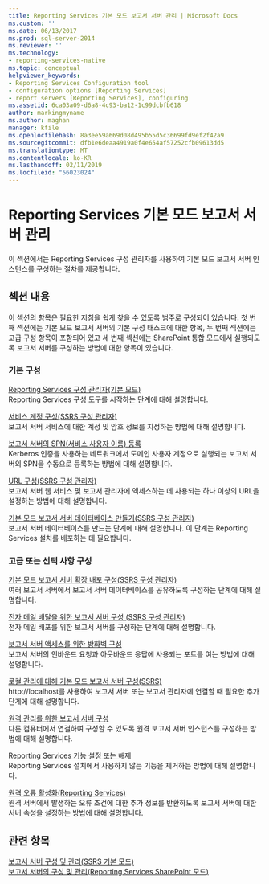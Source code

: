 ```yaml
---
title: Reporting Services 기본 모드 보고서 서버 관리 | Microsoft Docs
ms.custom: ''
ms.date: 06/13/2017
ms.prod: sql-server-2014
ms.reviewer: ''
ms.technology:
- reporting-services-native
ms.topic: conceptual
helpviewer_keywords:
- Reporting Services Configuration tool
- configuration options [Reporting Services]
- report servers [Reporting Services], configuring
ms.assetid: 6ca03a09-d6a8-4c93-ba12-1c99dcbfb618
author: markingmyname
ms.author: maghan
manager: kfile
ms.openlocfilehash: 8a3ee59a669d08d495b55d5c36699fd9ef2f42a9
ms.sourcegitcommit: dfb1e6deaa4919a0f4e654af57252cfb09613dd5
ms.translationtype: MT
ms.contentlocale: ko-KR
ms.lasthandoff: 02/11/2019
ms.locfileid: "56023024"
---
```

# <a name="manage-a-reporting-services-native-mode-report-server"></a>Reporting Services 기본 모드 보고서 서버 관리
  이 섹션에서는 Reporting Services 구성 관리자를 사용하여 기본 모드 보고서 서버 인스턴스를 구성하는 절차를 제공합니다.  
  
## <a name="in-this-section"></a>섹션 내용  
 이 섹션의 항목은 필요한 지침을 쉽게 찾을 수 있도록 범주로 구성되어 있습니다. 첫 번째 섹션에는 기본 모드 보고서 서버의 기본 구성 태스크에 대한 항목, 두 번째 섹션에는 고급 구성 항목이 포함되어 있고 세 번째 섹션에는 SharePoint 통합 모드에서 실행되도록 보고서 서버를 구성하는 방법에 대한 항목이 있습니다.  
  
### <a name="basic-configuration"></a>기본 구성  
 [Reporting Services 구성 관리자&#40;기본 모드&#41;](../../sql-server/install/reporting-services-configuration-manager-native-mode.md)  
 Reporting Services 구성 도구를 시작하는 단계에 대해 설명합니다.  
  
 [서비스 계정 구성&#40;SSRS 구성 관리자&#41;](../../sql-server/install/configure-a-service-account-ssrs-configuration-manager.md)  
 보고서 서버 서비스에 대한 계정 및 암호 정보를 지정하는 방법에 대해 설명합니다.  
  
 [보고서 서버의 SPN&#40;서비스 사용자 이름&#41; 등록](register-a-service-principal-name-spn-for-a-report-server.md)  
 Kerberos 인증을 사용하는 네트워크에서 도메인 사용자 계정으로 실행되는 보고서 서버의 SPN을 수동으로 등록하는 방법에 대해 설명합니다.  
  
 [URL 구성&#40;SSRS 구성 관리자&#41;](../install-windows/configure-a-url-ssrs-configuration-manager.md)  
 보고서 서버 웹 서비스 및 보고서 관리자에 액세스하는 데 사용되는 하나 이상의 URL을 설정하는 방법에 대해 설명합니다.  
  
 [기본 모드 보고서 서버 데이터베이스 만들기&#40;SSRS 구성 관리자&#41;](../install-windows/ssrs-report-server-create-a-native-mode-report-server-database.md)  
 보고서 서버 데이터베이스를 만드는 단계에 대해 설명합니다. 이 단계는 Reporting Services 설치를 배포하는 데 필요합니다.  
  
### <a name="advanced-or-optional-configuration"></a>고급 또는 선택 사항 구성  
 [기본 모드 보고서 서버 확장 배포 구성&#40;SSRS 구성 관리자&#41;](../install-windows/configure-a-native-mode-report-server-scale-out-deployment.md)  
 여러 보고서 서버에서 보고서 서버 데이터베이스를 공유하도록 구성하는 단계에 대해 설명합니다.  
  
 [전자 메일 배달을 위한 보고서 서버 구성 &#40;SSRS 구성 관리자&#41;](../../sql-server/install/configure-a-report-server-for-e-mail-delivery-ssrs-configuration-manager.md)  
 전자 메일 배포를 위한 보고서 서버를 구성하는 단계에 대해 설명합니다.  
  
 [보고서 서버 액세스를 위한 방화벽 구성](configure-a-firewall-for-report-server-access.md)  
 보고서 서버의 인바운드 요청과 아웃바운드 응답에 사용되는 포트를 여는 방법에 대해 설명합니다.  
  
 [로컬 관리에 대해 기본 모드 보고서 서버 구성&#40;SSRS&#41;](configure-a-native-mode-report-server-for-local-administration-ssrs.md)  
 http://localhost를 사용하여 보고서 서버 또는 보고서 관리자에 연결할 때 필요한 추가 단계에 대해 설명합니다.  
  
 [원격 관리를 위한 보고서 서버 구성](configure-a-report-server-for-remote-administration.md)  
 다른 컴퓨터에서 연결하여 구성할 수 있도록 원격 보고서 서버 인스턴스를 구성하는 방법에 대해 설명합니다.  
  
 [Reporting Services 기능 설정 또는 해제](turn-reporting-services-features-on-or-off.md)  
 Reporting Services 설치에서 사용하지 않는 기능을 제거하는 방법에 대해 설명합니다.  
  
 [원격 오류 활성화&#40;Reporting Services&#41;](enable-remote-errors-reporting-services.md)  
 원격 서버에서 발생하는 오류 조건에 대한 추가 정보를 반환하도록 보고서 서버에 대한 서버 속성을 설정하는 방법에 대해 설명합니다.  
  
## <a name="see-also"></a>관련 항목  
 [보고서 서버 구성 및 관리&#40;SSRS 기본 모드&#41;](configure-and-administer-a-report-server-ssrs-native-mode.md)   
 [보고서 서버의 구성 및 관리&#40;Reporting Services SharePoint 모드&#41;](../configure-administer-report-server-reporting-services-sharepoint-mode.md)  
  
  
